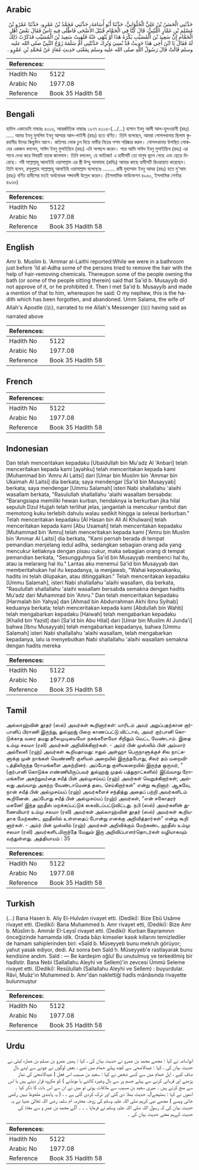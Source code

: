 ## Arabic


<div dir="rtl" lang="ar" style={{fontSize:'larger',backgroundColor:'#f8f9fa',padding:20}}>
حَدَّثَنِي الْحَسَنُ بْنُ عَلِيٍّ الْحُلْوَانِيُّ، حَدَّثَنَا أَبُو أُسَامَةَ، حَدَّثَنِي مُحَمَّدُ بْنُ عَمْرٍو، حَدَّثَنَا عَمْرُو بْنُ مُسْلِمِ بْنِ عَمَّارٍ اللَّيْثِيُّ، قَالَ كُنَّا فِي الْحَمَّامِ قُبَيْلَ الأَضْحَى فَاطَّلَى فِيهِ نَاسٌ فَقَالَ بَعْضُ أَهْلِ الْحَمَّامِ إِنَّ سَعِيدَ بْنَ الْمُسَيَّبِ يَكْرَهُ هَذَا أَوْ يَنْهَى عَنْهُ فَلَقِيتُ سَعِيدَ بْنَ الْمُسَيَّبِ فَذَكَرْتُ ذَلِكَ لَهُ فَقَالَ يَا ابْنَ أَخِي هَذَا حَدِيثٌ قَدْ نُسِيَ وَتُرِكَ حَدَّثَتْنِي أُمُّ سَلَمَةَ زَوْجُ النَّبِيِّ صلى الله عليه وسلم قَالَتْ قَالَ رَسُولُ اللَّهِ صلى الله عليه وسلم بِمَعْنَى حَدِيثِ مُعَاذٍ عَنْ مُحَمَّدِ بْنِ عَمْرٍو ‏.‏
</div>
<div style={{backgroundColor:'#f8f9fa',padding:20, marginBottom: 10}}><table> <thead> <tr> <th>References:</th> <th></th> </tr> </thead> <tbody><tr><td>Hadith No</td><td>5122</td></tr><tr><td>Arabic No</td><td>1977.08</td></tr><tr><td>Reference</td><td>Book 35 Hadith 58</td></tr></tbody></table></div>

## Bengali


<div dir="ltr" lang="bn" style={{fontSize:'larger',backgroundColor:'#f8f9fa',padding:20}}>
হাদিস একাডেমি নাম্বারঃ ৫০১৬, আন্তর্জাতিক নাম্বারঃ ১৯৭৭ ৫০১৬-(.../…) হাসান ইবনু আলী আল-হুলওয়ানী (রহঃ) ..... আমর ইবনু মুসলিম ইবনু আম্মার আল-লাইসী (রহঃ) হতে বর্ণিত। তিনি বলেছেন, আমরা গোসলখানায় ছিলাম কুরবানীর ঈদের কিছুদিন আগে। কতিপয় লোক চুন দিয়ে নাভীর নিচের পশম পরিষ্কার করল। গোসলখানায় উপস্থিত লোকদের একজন বললেন, সাঈদ ইবনু মুসাইয়্যিব (রহঃ) এটা অপছন্দ করেন। পরে আমি সাঈদ ইবনু মুসাইয়্যিব (রহঃ) এর সাথে দেখা করে বিষয়টি তাকে জানলাম। তিনি বললেন, হে ভাতিজা! এ হাদীসটি তো মানুষ ভুলে গেছে এবং ছেড়ে দিয়েছে। নবী সাল্লাল্লাহু আলাইহি ওয়াসাল্লাম এর স্ত্রী উম্মু সালামাহ (রাযিঃ) আমার কাছে হাদীসটি রিওয়ায়াত করেছেন। তিনি বলেন, রসূলুল্লাহ সাল্লাল্লাহু আলাইহি ওয়াসাল্লাম বলেছেনঃ ........ রাবী মুহাম্মাদ ইবনু আমর (রহঃ) হতে মু’আয (রহঃ) বর্ণিত হাদীসের মতই অর্থবোধক শব্দাবলী উল্লেখ করেন। (ইসলামিক ফাউন্ডেশন ৪৯৬০, ইসলামিক সেন্টার ৪৯৬৬)
</div>
<div style={{backgroundColor:'#f8f9fa',padding:20, marginBottom: 10}}><table> <thead> <tr> <th>References:</th> <th></th> </tr> </thead> <tbody><tr><td>Hadith No</td><td>5122</td></tr><tr><td>Arabic No</td><td>1977.08</td></tr><tr><td>Reference</td><td>Book 35 Hadith 58</td></tr></tbody></table></div>

## English


<div dir="ltr" lang="en" style={{fontSize:'larger',backgroundColor:'#f8f9fa',padding:20}}>
Amr b. Muslim b. 'Ammar al-Laithi reported:While we were in a bathroom just before 'Id al-Adha some of the persons tried to remove the hair with the help of hair-removing chemicals. Thereupon some of the people owning the bath (or some of the people sitting therein) said that Sa'id b. Musayyib did not approve of it, or he prohibited it. Then I met Sa'id b. Musayyib and made a mention of that to him, whereupon he said: O my nephew, this is the hadith which has been forgotten, and abandoned. Umm Salama, the wife of Allah's Apostle (ﷺ), narrated to me Allah's Messenger (ﷺ) having said as narrated above
</div>
<div style={{backgroundColor:'#f8f9fa',padding:20, marginBottom: 10}}><table> <thead> <tr> <th>References:</th> <th></th> </tr> </thead> <tbody><tr><td>Hadith No</td><td>5122</td></tr><tr><td>Arabic No</td><td>1977.08</td></tr><tr><td>Reference</td><td>Book 35 Hadith 58</td></tr></tbody></table></div>

## French


<div dir="ltr" lang="fr" style={{fontSize:'larger',backgroundColor:'#f8f9fa',padding:20}}>

</div>
<div style={{backgroundColor:'#f8f9fa',padding:20, marginBottom: 10}}><table> <thead> <tr> <th>References:</th> <th></th> </tr> </thead> <tbody><tr><td>Hadith No</td><td>5122</td></tr><tr><td>Arabic No</td><td>1977.08</td></tr><tr><td>Reference</td><td>Book 35 Hadith 58</td></tr></tbody></table></div>

## Indonesian


<div dir="ltr" lang="id" style={{fontSize:'larger',backgroundColor:'#f8f9fa',padding:20}}>
Dan telah menceritakan kepadaku [Ubaidullah bin Mu'adz Al 'Anbari] telah menceritakan kepada kami [ayahku] telah menceritakan kepada kami [Muhammad bin 'Amru Al Laitsi] dari [Umar bin Muslim bin 'Ammar bin Ukaimah Al Laitsi] dia berkata; saya mendengar [Sa'id bin Musayyab] berkata; saya mendengar [Ummu Salamah] isteri Nabi shallallahu 'alaihi wasallam berkata, "Rasulullah shallallahu 'alaihi wasallam bersabda: "Barangsiapa memiliki hewan kurban, hendaknya ia berkurban jika hilal sepuluh Dzul Hujjah telah terlihat jelas, janganlah ia mencukur rambut dan memotong kuku terlebih dahulu walau sedikit hingga ia selesai berkurban." Telah menceritakan kepadaku [Al Hasan bin Ali Al Khulwani] telah menceritakan kepada kami [Abu Usamah] telah menceritakan kepadaku [Muhammad bin 'Amru] telah menceritakan kepada kami ['Amru bin Muslim bin 'Ammar Al Laitsi] dia berkata, "Kami pernah berada di tempat pemandian menjelang iedul adlha, sedangkan sebagian orang ada yang mencukur ketiaknya dengan pisau cukur, maka sebagian orang di tempat pemandian berkata, "Sesungguhnya Sa'id bin Musayyab membenci hal itu, atau ia melarang hal itu." Lantas aku menemui Sa'id bin Musayyab dan memberitahukan hal itu kepadanya, ia menjawab, "Wahai keponakanku, hadits ini telah dilupakan, atau ditinggalkan." Telah menceritakan kepadaku [Ummu Salamah], isteri Nabi shallallahu 'alaihi wasallam, dia berkata, "Rasulullah shallallahu 'alaihi wasallam bersabda semakna dengan hadits Mu'adz dari Muhammad bin 'Amru." Dan telah menceritakan kepadaku [Harmalah bin Yahya] dan [Ahmad bin Abdurrahman Akhi Ibnu Syihab] keduanya berkata; telah menceritakan kepada kami [Abdullah bin Wahb] telah mengabarkan kepadaku [Haiwah] telah mengabarkan kepadaku [Khalid bin Yazid] dari [Sa'id bin Abu Hilal] dari [Umar bin Muslim Al Junda'i] bahwa [Ibnu Musayyab] telah mengabarkan kepadanya, bahwa [Ummu Salamah] isteri Nabi shallallahu 'alaihi wasallam, telah mengabarkan kepadanya, lalu ia menyebutkan Nabi shallallahu 'alaihi wasallam semakna dengan hadits mereka
</div>
<div style={{backgroundColor:'#f8f9fa',padding:20, marginBottom: 10}}><table> <thead> <tr> <th>References:</th> <th></th> </tr> </thead> <tbody><tr><td>Hadith No</td><td>5122</td></tr><tr><td>Arabic No</td><td>1977.08</td></tr><tr><td>Reference</td><td>Book 35 Hadith 58</td></tr></tbody></table></div>

## Tamil


<div dir="ltr" lang="ta" style={{fontSize:'larger',backgroundColor:'#f8f9fa',padding:20}}>
அல்லாஹ்வின் தூதர் (ஸல்) அவர்கள் கூறினார்கள்: யாரிடம் அவர் அறுப்பதற்கான குர்பானிப் பிராணி இருந்து, துல்ஹஜ் பிறை காணப்பட்டு விட்டால், அவர் குர்பானி கொடுக்காத வரை தமது தலைமுடியையோ நகங்களையோ சிறிதும் வெட்ட வேண்டாம். இதை உம்மு சலமா (ரலி) அவர்கள் அறிவிக்கிறார்கள். - அம்ர் பின் முஸ்லிம் பின் அம்மார் அல்லைஸீ (ரஹ்) அவர்கள் கூறியதாவது: ஈதுல் அள்ஹா பெருநாளுக்குச் சில நாட்களுக்கு முன் நாங்கள் வெண்ணீர் குளியல் அறையில் இருந்தபோது, சிலர் தம் மறைவிடத்திலிருந்த ரோமங்களை அகற்றினர். அப்போது குளியலறையில் இருந்த ஒருவர், "(குர்பானி கொடுக்க எண்ணியிருப்பவர் துல்ஹஜ் முதல் பத்துநாட்களில்) இ(வ்வாறு ரோமங்களை அகற்றுவ)தை சயீத் பின் அல்முசய்யப் (ரஹ்) அவர்கள் வெறுக்கிறார்கள்; அல்லது அவ்வாறு அகற்ற வேண்டாமெனத் தடை செய்கிறார்கள்" என்று கூறினார். ஆகவே, நான் சயீத் பின் அல்முசய்யப் (ரஹ்) அவர்களைச் சந்தித்து அதைப் பற்றி அவர்களிடம் கூறினேன். அப்போது சயீத் பின் அல்முசய்யப் (ரஹ்) அவர்கள், "என் சகோதரர் மகனே! இந்த ஹதீஸ் மறக்கப்பட்டுக் கைவிடப்பட்டுவிட்டது. நபி (ஸல்) அவர்களின் துணைவியார் உம்மு சலமா (ரலி) அவர்கள் அல்லாஹ்வின் தூதர் (ஸல்) அவர்கள் கூறியதாக மேற்கண்ட ஹதீஸில் உள்ளதைப் போன்று எனக்கு அறிவித்தார்கள்" என்று கூறி னார்கள். - அம்ர் பின் முஸ்லிம் (ரஹ்) அவர்கள் அறிவிக்கும் மேற்கண்ட ஹதீஸ் உம்மு சலமா (ரலி) அவர்களிடமிருந்தே மேலும் இரு அறிவிப்பாளர்தொடர்கள் வழியாகவும் வந்துள்ளது. அத்தியாயம் : 35
</div>
<div style={{backgroundColor:'#f8f9fa',padding:20, marginBottom: 10}}><table> <thead> <tr> <th>References:</th> <th></th> </tr> </thead> <tbody><tr><td>Hadith No</td><td>5122</td></tr><tr><td>Arabic No</td><td>1977.08</td></tr><tr><td>Reference</td><td>Book 35 Hadith 58</td></tr></tbody></table></div>

## Turkish


<div dir="ltr" lang="tr" style={{fontSize:'larger',backgroundColor:'#f8f9fa',padding:20}}>
(…) Bana Hasen b. Aliy El-Hulvâm rivayet etti. (Dediki): Bize Ebû Usâme rivayet etti. (Dediki): Bana Muhammed b. Amr rivayet etti, (Dediki): Bize Amr b. Müslim b. Ammâr EI-Leysî rivayet etti. (Dediki): Kurban Bayramının önceğizinde hamamda idik. Orada bâzı kimseler kasık kıllarını temizlediler de hamam sahiplerinden biri: «Saîd b. Müseyyeb bunu mekruh görüyor; yahut yasak ediyor, dedi. Az sonra ben Saîd h. Müseyyeb'e rastlayarak bunu kendisine andım. Saîd : — Be kardeşim oğlu! Bu unutulmuş ve terkedilmiş bir hadîstir. Bana Nebi (Sallallahu Aleyhi ve Sellem)'in zevcesi Ümmü Seleme rivayet etti. (Dediki): Resûlullah (Sallallahu Aleyhi ve Sellem) : buyurdular. Râvi, Muâz'ın Muhammed b. Amr'dan naklettiği hadîs mânâsında rivayette bulunmuştur
</div>
<div style={{backgroundColor:'#f8f9fa',padding:20, marginBottom: 10}}><table> <thead> <tr> <th>References:</th> <th></th> </tr> </thead> <tbody><tr><td>Hadith No</td><td>5122</td></tr><tr><td>Arabic No</td><td>1977.08</td></tr><tr><td>Reference</td><td>Book 35 Hadith 58</td></tr></tbody></table></div>

## Urdu


<div dir="rtl" lang="ur" style={{fontSize:'larger',backgroundColor:'#f8f9fa',padding:20}}>
ابواسامہ نے کہا : مجھے محمد بن عمرو نے حدیث بیان کی ، کہا : ہمیں عمرو بن مسلم بن عمارہ لیثی نے حدیث بیان کی ، کہا : عیدالاضحیٰ سے کچھ پہلے حمام میں تھے ، بعض لوگوں نے چونے سے اپنے بال صاف کیے ، اہل حمام میں سے کسی شخص نے کہا : سعید بن مسیب اس فعل ( عیدالاضحیٰ کی نماز پڑھنے اور قربانی کرنے سے پہلے جسم پر سے بال وغیرہ کاٹنے یا مونڈنے ) کو مکروہ قرار دیتے ہیں یا اس سے منع کرتے ہیں ۔ میری سعید بن مسیب سے ملاقات ہوئی تو میں نے ان سے اس بات کا ذکر کیا ۔ انھوں نے کہا : بھتیجے!یہ حدیث بھلا دی گئی اور ترک کردی گئی ہے ۔ ، ( یہ پابندی ملحوظ نہیں رکھی جاتی ویسے ) مجھے نبی کریم صلی اللہ علیہ وسلم کی زوجہ محترمہ ام سلمہ رضی اللہ تعالیٰ عنہا نے یہ حدیث بیان کی کہ رسول اللہ صلی اللہ علیہ وسلم نے فرمایا ۔ ۔ ۔ آگے محمد بن عمر و سے معاذ کی حدیث کےہم معنی حدیث بیان کی ۔
</div>
<div style={{backgroundColor:'#f8f9fa',padding:20, marginBottom: 10}}><table> <thead> <tr> <th>References:</th> <th></th> </tr> </thead> <tbody><tr><td>Hadith No</td><td>5122</td></tr><tr><td>Arabic No</td><td>1977.08</td></tr><tr><td>Reference</td><td>Book 35 Hadith 58</td></tr></tbody></table></div>